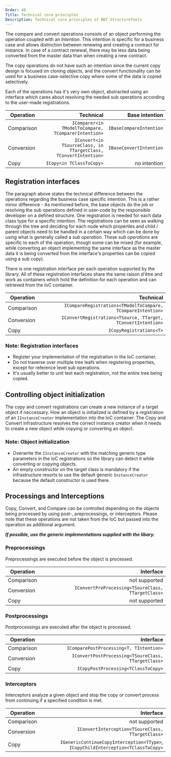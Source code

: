 ```yaml
---
Order: 40
Title: Technical core principles
Description: Technical core principles of BBT.StructureTools
---
```


The compare and convert operations consists of an object performing the operation coupled with an _Intention_.
This intention is specific for a business case and allows distinction between renewing and creating a contract for instance.
In case of a contract renewal, there may be less data being converted from the master data than when creating a new contract.

The copy operations do not have such an intention since the current copy design is focused on cloning objects, and the convert
functionality can be used for a business case-selective copy where some of the data is copied selectively.

Each of the operations has it's very own object, abstracted using an interface which cares about resolving the needed sub operations
according to the user-made registrations.

| Operation     | Technical                                                      | Base intention          |
| ------------- |---------------------------------------------------------------:| -----------------------:|
| Comparison    | `IComparer<in TModelToCompare, TComparerIntention>`            | `IBaseCompareIntention` |
| Conversion    | `IConvert<in TSourceClass, in TTargetClass, TConvertIntention>`| `IBaseConvertIntention` |
| Copy          | `ICopy<in TClassToCopy>`                                       | no intention            |

## Registration interfaces

The paragraph above states the technical difference between the operations regarding the business case specific intention.
This is a rather minor difference - As mentioned before, the base objects do the job or resolving the sub operations
defined in user-code by the responsible developer on a defined structure.
One registration is needed for each data class type for a specific intention. The registrations
can be seen as walking through the tree and deciding for each node which properties and child / parent objects need
to be handled in a certain way which can be done by using what is generally called a _sub operation_. These
_sub operations_ are specific to each of the operation, though some can be mixed (for example, while converting an object implementing
the same interface as the master data it is being converted from the interface's properties can be copied using a sub copy).

There is one registration interface per each operation supported by the library. All of these registration
interfaces share the same raison d'être and work as containers which hold the definition for each operation and
can retrieved from the IoC container.

| Operation     | Technical                                                     |
| ------------- |--------------------------------------------------------------:|
| Comparison    | `ICompareRegistrations<TModelToCompare, TCompareIntention>`   |
| Conversion    | `IConvertRegistrations<TSource, TTarget, TConvertIntention>`  |
| Copy          | `ICopyRegistrations<T>`                                       |

### Note: Registration interfaces

* Register your implementation of the registration in the IoC container.
* Do not traverse over multiple tree leafs when registering properties, except for reference level sub operations.
* It's usually better to unit test each registration, not the entire tree being copied.

## Controlling object initialization

The copy and convert registrations can create a new instance of a target object if neccessary.
How an object is initialized is defined by a registration of an `IInstanceCreator`
implementation into the IoC container.
The Copy and Convert infrastructure resolves the correct instance creator when it needs
to create a new object while copying or converting an object.

### Note: Object initialization

* Overwrite the `IInstanceCreator` with the matching generic type parameters in the IoC
registrations so the library can detect it while converting or copying objects.
* An empty constructor on the target class is mandatory if the infrastructure resorts to use the
default generic `InstanceCreator` because the default constructor is used there.

## Processings and Interceptions

Copy, Convert, and Compare can be controlled depending on the objects being processed by using
post-, preprocessings, or interceptors.
Please note that these operations are not taken from the IoC but passed into the operation
as additional argument.

***If possible, use the generic implementations supplied with the libary.***

### Preprocessings

Preprocessings are executed before the object is processed.

| Operation     | Interface                                                     |
| ------------- |--------------------------------------------------------------:|
| Comparison    | not supported                                                 |
| Conversion    | `IConvertPreProcessing<TSoureClass, TTargetClass>`            |
| Copy          | not supported                                                 |

### Postprocessings

Postprocessings are executed after the object is processed.

| Operation     | Interface                                                     |
| ------------- |--------------------------------------------------------------:|
| Comparison    | `IComparePostProcessing<T, TIntention>`                       |
| Conversion    | `IConvertPostProcessing<TSoureClass, TTargetClass>`           |
| Copy          | `ICopyPostProcessing<TClassToCopy>`                           |

### Interceptors

Interceptors analyze a given object and stop the copy or convert process from continuing
if a specified condition is met.

| Operation     | Interface                                                                         |
| ------------- |----------------------------------------------------------------------------------:|
| Comparison    | not supported                                                                     |
| Conversion    | `IConvertInterception<TSoureClass, TTargetClass>`                                 |
| Copy          | `IGenericContinueCopyInterception<TType>`, `ICopyChildInterception<TClassToCopy>` |
